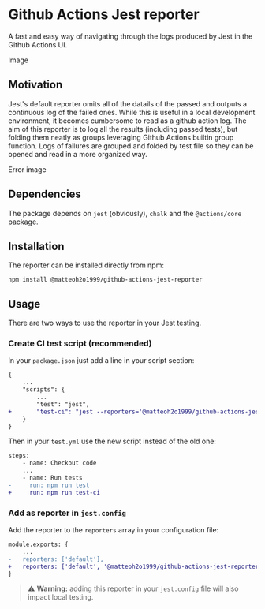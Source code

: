 # Github Actions Jest reporter

A fast and easy way of navigating through the logs produced by Jest in the Github Actions UI.

Image

## Motivation

Jest's default reporter omits all of the datails of the passed and outputs a continuous log of the failed ones.
While this is useful in a local development environment, it becomes cumbersome to read as a github action log.
The aim of this reporter is to log all the results (including passed tests), but folding them neatly as groups leveraging Github Actions builtin group function.
Logs of failures are grouped and folded by test file so they can be opened and read in a more organized way.

Error image

## Dependencies

The package depends on `jest` (obviously), `chalk` and the `@actions/core` package.

## Installation

The reporter can be installed directly from npm:

```
npm install @matteoh2o1999/github-actions-jest-reporter
```

## Usage

There are two ways to use the reporter in your Jest testing.

### Create CI test script (recommended)

In your `package.json` just add a line in your script section:
```diff
{
    ...
    "scripts": {
        ...
        "test": "jest",
+       "test-ci": "jest --reporters='@matteoh2o1999/github-actions-jest-reporter'"
    }
}
```

Then in your `test.yml` use the new script instead of the old one:

```diff
steps:
    - name: Checkout code
    ...
    - name: Run tests
-     run: npm run test
+     run: npm run test-ci
```

### Add as reporter in `jest.config`

Add the reporter to the `reporters` array in your configuration file:

```diff
module.exports: {
    ...
-   reporters: ['default'],
+   reporters: ['default', '@matteoh2o1999/github-actions-jest-reporter'],
}
```

> :warning: **Warning:** adding this reporter in your `jest.config` file will also impact local testing.